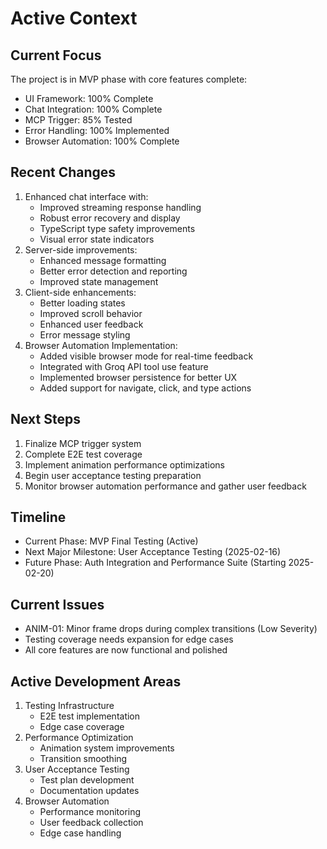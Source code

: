 # Active Context

## Current Focus
The project is in MVP phase with core features complete:
- UI Framework: 100% Complete
- Chat Integration: 100% Complete
- MCP Trigger: 85% Tested
- Error Handling: 100% Implemented
- Browser Automation: 100% Complete

## Recent Changes
1. Enhanced chat interface with:
   - Improved streaming response handling
   - Robust error recovery and display
   - TypeScript type safety improvements
   - Visual error state indicators
2. Server-side improvements:
   - Enhanced message formatting
   - Better error detection and reporting
   - Improved state management
3. Client-side enhancements:
   - Better loading states
   - Improved scroll behavior
   - Enhanced user feedback
   - Error message styling
4. Browser Automation Implementation:
   - Added visible browser mode for real-time feedback
   - Integrated with Groq API tool use feature
   - Implemented browser persistence for better UX
   - Added support for navigate, click, and type actions

## Next Steps
1. Finalize MCP trigger system
2. Complete E2E test coverage
3. Implement animation performance optimizations
4. Begin user acceptance testing preparation
5. Monitor browser automation performance and gather user feedback

## Timeline
- Current Phase: MVP Final Testing (Active)
- Next Major Milestone: User Acceptance Testing (2025-02-16)
- Future Phase: Auth Integration and Performance Suite (Starting 2025-02-20)

## Current Issues
- ANIM-01: Minor frame drops during complex transitions (Low Severity)
- Testing coverage needs expansion for edge cases
- All core features are now functional and polished

## Active Development Areas
1. Testing Infrastructure
   - E2E test implementation
   - Edge case coverage
2. Performance Optimization
   - Animation system improvements
   - Transition smoothing
3. User Acceptance Testing
   - Test plan development
   - Documentation updates
4. Browser Automation
   - Performance monitoring
   - User feedback collection
   - Edge case handling
